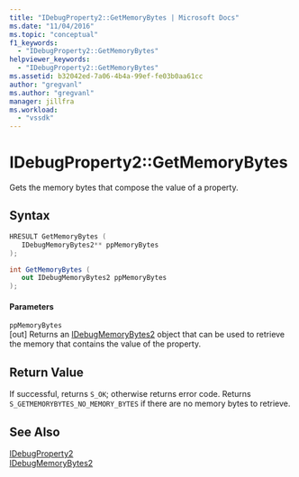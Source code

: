 ```yaml
---
title: "IDebugProperty2::GetMemoryBytes | Microsoft Docs"
ms.date: "11/04/2016"
ms.topic: "conceptual"
f1_keywords: 
  - "IDebugProperty2::GetMemoryBytes"
helpviewer_keywords: 
  - "IDebugProperty2::GetMemoryBytes"
ms.assetid: b32042ed-7a06-4b4a-99ef-fe03b0aa61cc
author: "gregvanl"
ms.author: "gregvanl"
manager: jillfra
ms.workload: 
  - "vssdk"
---
```

# IDebugProperty2::GetMemoryBytes
Gets the memory bytes that compose the value of a property.  
  
## Syntax  
  
```cpp  
HRESULT GetMemoryBytes (   
   IDebugMemoryBytes2** ppMemoryBytes  
);  
```  
  
```csharp  
int GetMemoryBytes (   
   out IDebugMemoryBytes2 ppMemoryBytes  
);  
```  
  
#### Parameters  
 `ppMemoryBytes`  
 [out] Returns an [IDebugMemoryBytes2](../../../extensibility/debugger/reference/idebugmemorybytes2.md) object that can be used to retrieve the memory that contains the value of the property.  
  
## Return Value  
 If successful, returns `S_OK`; otherwise returns error code. Returns `S_GETMEMORYBYTES_NO_MEMORY_BYTES` if there are no memory bytes to retrieve.  
  
## See Also  
 [IDebugProperty2](../../../extensibility/debugger/reference/idebugproperty2.md)   
 [IDebugMemoryBytes2](../../../extensibility/debugger/reference/idebugmemorybytes2.md)